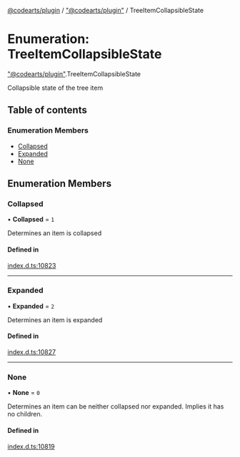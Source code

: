 [@codearts/plugin](../README.md) / ["@codearts/plugin"](../modules/_codearts_plugin_.md) / TreeItemCollapsibleState

# Enumeration: TreeItemCollapsibleState

["@codearts/plugin"](../modules/_codearts_plugin_.md).TreeItemCollapsibleState

Collapsible state of the tree item

## Table of contents

### Enumeration Members

- [Collapsed](codearts_plugin_.TreeItemCollapsibleState.md#collapsed)
- [Expanded](codearts_plugin_.TreeItemCollapsibleState.md#expanded)
- [None](codearts_plugin_.TreeItemCollapsibleState.md#none)

## Enumeration Members

### Collapsed

• **Collapsed** = ``1``

Determines an item is collapsed

#### Defined in

[index.d.ts:10823](https://github.com/huaweicloud/cloudide-plugin-api/blob/4d28848/index.d.ts#L10823)

___

### Expanded

• **Expanded** = ``2``

Determines an item is expanded

#### Defined in

[index.d.ts:10827](https://github.com/huaweicloud/cloudide-plugin-api/blob/4d28848/index.d.ts#L10827)

___

### None

• **None** = ``0``

Determines an item can be neither collapsed nor expanded. Implies it has no children.

#### Defined in

[index.d.ts:10819](https://github.com/huaweicloud/cloudide-plugin-api/blob/4d28848/index.d.ts#L10819)
